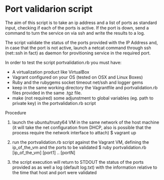 # Port validarion script
The aim of this script is to take an ip address and a list of ports as standard input, checking if each of the ports is active.
If the port is down, send a command to turn the service on via ssh and write the results to a log.

The script validate the status of the ports provided with the IP Address and, in case that the port is not active, launch a netcat command through ssh (net::ssh in fact) as daemon for provitioning service in the required port. 

In order to test the script portvalidation.rb you must have:
- A virtualization product like VirtualBox
- Vagrant configured on your OS (tested on OSX and Linux Boxes)
- Ruby and the rubygems socket timeout net/ssh and logger gems
- keep in the same working directory the Vagrantfile and portvalidation.rb files provided in the same .tgz file.
- make (not required) some adjunstment to global variables (eg. path to private key) in the portvalidation.rb script

Procedure
1. launch the ubuntu/trusty64 VM in the same network of the host machine (it will take the net configuration from DHCP, also is possible that the process require the network interface to attach)
$ vagrant up

2. run the portvalidation.rb script against the Vagrant VM, defining the ip_of_the_vm and the ports to be validated
$ ruby portvalidation.rb [ip_of_the_vm] [port1] .. [portN]

3. the script execution will return to STDOUT the status of the ports provided as as well a log (default log.txt) with the information relative to the time that host and port were validated







